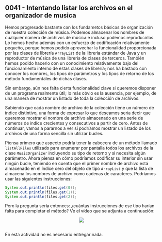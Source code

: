 ## 0041 - Intentando listar los archivos en el organizador de musica

Hemos progresado bastante con los fundametos básicos de organización de nuestra colección de música. Podemos almacenar los nombres de cualquier número de archivos de música e incluso podemos reproducirlos. Lo hemos hecho además con un esfuerzo de codificación relativamente pequeño, porque hemos podido aprovechar la funcionalidad proporcionada por las clases de librería `ArrayList` de la libreria estándar de Java y un reproductor de música de una librería de clases de terceros. También hemos podido hacerlo con un conocimiento relativamente bajo del funcionamiento interno de estas clases de librería; nos ha bastado con conocer los nombres, los tipos de parámetros y los tipos de retorno de los método fundamentales de dichas clases.

Sin embargo, aún nos falta cierta funcionalidad clave si queremos disponer de un programa realmente útil; lo más obvio es la ausencia, por ejemplo, de una manera de mostrar un listado de toda la colección de archivos.

Sabiendo que cada nombre de archivo de la colección tiene un número de índice distintivo, una forma de expresar lo que deseamos sería decir que queremos mostrar el nombre de archivo almacenado en una serie de números de índice crecientes y consecutivos a partir de cero. Antes de continuar, vamos a pararnos a ver si podríamos mostrar un listado de los archivos de una forma sencilla sin utilizar bucles.

Piensa primero qué aspecto podría tener la cabecera de un método llamado `listAllFiles` utilizado para enumerar por pantalla todos los archivos de la clase `MusicOrganizer` incluyendo su tipo de retorno y si necesita algún parámetro.  Ahora piensa en cómo podríamos codificar su interior sin usar ningún bucle, teniendo  en cuenta que el primer nombre de archivo está almacenado en el índice cero del objeto de tipo `ArrayList` y que la lista de almacena los nombres de archivo como cadenas de caracteres. Podríamos usar las siguientes instrucciones:

```java
System.out.println(files.get(0));
System.out.println(files.get(1));
System.out.println(files.get(2));
```

Pero la pregunta sería entonces: ¿cuántas instrucciones de ese tipo harían falta para completar el método? Ve el vídeo que se adjunta a continuación:

<div align="center">
<a href="https://youtu.be/1DiQvWnFNS8"><img src="https://img.youtube.com/vi/1DiQvWnFNS8/0.jpg" ></a>
</div>
<br>

En esta actividad no es necesario entregar nada.



